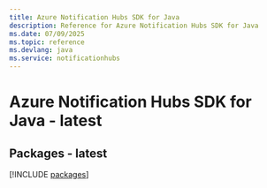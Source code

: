 ```yaml
---
title: Azure Notification Hubs SDK for Java
description: Reference for Azure Notification Hubs SDK for Java
ms.date: 07/09/2025
ms.topic: reference
ms.devlang: java
ms.service: notificationhubs
---
```

# Azure Notification Hubs SDK for Java - latest
## Packages - latest
[!INCLUDE [packages](notification-hubs-index.md)]